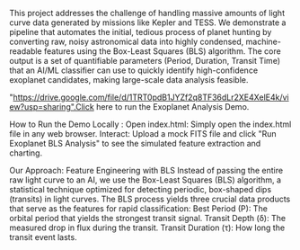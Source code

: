 This project addresses the challenge of handling massive amounts of light curve data generated by missions like Kepler and TESS. We demonstrate a pipeline that automates the initial, tedious process of planet hunting 
by converting raw, noisy astronomical data into highly condensed, machine-readable features using the Box-Least Squares (BLS) algorithm.
The core output is a set of quantifiable parameters (Period, Duration, Transit Time) that an AI/ML classifier can use to quickly identify high-confidence exoplanet candidates, making large-scale data analysis feasible.

"https://drive.google.com/file/d/1TRT0pdB1JYZf2q8TF36dLr2XE4XelE4k/view?usp=sharing".Click here to run the Exoplanet Analysis Demo.

 How to Run the Demo Locally :
Open index.html: Simply open the index.html file in any web browser.
Interact: Upload a mock FITS file and click "Run Exoplanet BLS Analysis" to see the simulated feature extraction and charting.

Our Approach: Feature Engineering with BLS
Instead of passing the entire raw light curve to an AI, we use the Box-Least Squares (BLS) algorithm, a statistical technique optimized for detecting periodic, box-shaped dips (transits) in light curves.
The BLS process yields three crucial data products that serve as the features for rapid classification:
Best Period (P): The orbital period that yields the strongest transit signal.
Transit Depth (δ): The measured drop in flux during the transit.
Transit Duration (τ): How long the transit event lasts.
